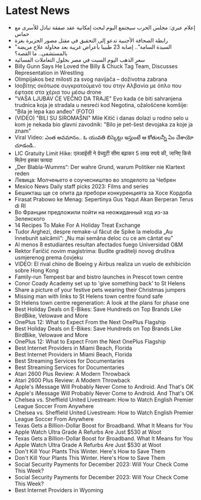 # Latest News
-  إعلام عبري: مجلس الحرب سيجتمع اليوم لبحث إمكانية عقد صفقة تبادل للأسرى مع حماس
-  رابطة الصحافة الأجنبية تدعو إلى التحقيق في مقتل مصور الجزيرة بغزة
-  "السيدة السامة".. إصابة 23 طبيبا بأعراض غريبة بعد محاولة علاج مريضة بالمستشفى.. ما القصة؟
-  سعر الذهب اليوم السبت في مصر بحلول التعاملات المسائية
-  Billy Gunn Says He Loved the Billy & Chuck Tag Team, Discusses Representation in Wrestling
-  Olimpijakos bez milosti za svog navijača – doživotna zabrana
-  Ισοβίτης σκότωσε συγκρατούμενό του στην Αλβανία με όπλο που έφτασε στα χέρια του μέσω drone
-  "VAŠA LJUBAV ĆE VEČNO DA TRAJE" Evo kada će biti sahranjena trudnica koja je stradala u nesreći kod Negotina, ožalošćene komšije: "Bila je lepa kao anđeo" (FOTO)
-  (VIDEO) "BILI SU SIROMAŠNI" Mile Kitić i danas dolazi u rodno selo u kom je nekada bio glavni zavodnik: "Bilo je pet-šest devojaka za koje ja znam"
-  Viral Video: ఎంత అవమానం.. ఓ యువతి బిస్కెట్లు ఇస్తుంటే ఆ కోతులన్నీ ఏం చేశాయో చూడండి..
-  LIC Gratuity Limit Hike: एलआईसी ने ग्रेच्युटी सीमा बढ़ाकर 5 लाख रुपये की, जानिए किसे मिलेगा इसका फायदा
-  „Der Blabla-Wumms“: Der wahre Grund, warum Politiker nie Klartext reden
-  Левица: Молчењето е соучесништво во злоделото за Чебрен
-  Mexico News Daily staff picks 2023: Films and series
-  Бешикташ ще се опита да пребори конкуренцията за Хосе Кордоба
-  Firasat Prabowo ke Menag: Sepertinya Gus Yaqut Akan Berperan Terus di RI
-  Во Франции предложили пойти на неожиданный ход из-за Зеленского
-  14 Recipes To Make For A Holiday Treat Exchange
-  Tudor Arghezi, despre remake-ul făcut de Spike la melodia „Au înnebunit salcâmii”: „Nu mai semăna deloc cu ce am cântat eu”
-  Al menos 8 estudiantes resultan afectados fuego Universidad O&M
-  Rektor Faričić novim magistrima: Budite graditelji novog društva usmjerenog prema čovjeku
-  VIDEO: El rival chino de Boeing y Airbus realiza un vuelo de exhibición sobre Hong Kong
-  Family-run Tempest bar and bistro launches in Prescot town centre
-  Conor Coady Academy set up to 'give something back' to St Helens
-  Share a picture of your festive pets wearing their Christmas jumpers
-  Missing man with links to St Helens town centre found safe
-  St Helens town centre regeneration: A look at the plans for phase one
-  Best Holiday Deals on E-Bikes: Save Hundreds on Top Brands Like BirdBike, Velowave and More
-  OnePlus 12: What to Expect From the Next OnePlus Flagship
-  Best Holiday Deals on E-Bikes: Save Hundreds on Top Brands Like BirdBike, Velowave and More
-  OnePlus 12: What to Expect From the Next OnePlus Flagship
-  Best Internet Providers in Miami Beach, Florida
-  Best Internet Providers in Miami Beach, Florida
-  Best Streaming Services for Documentaries
-  Best Streaming Services for Documentaries
-  Atari 2600 Plus Review: A Modern Throwback
-  Atari 2600 Plus Review: A Modern Throwback
-  Apple's iMessage Will Probably Never Come to Android. And That's OK
-  Apple's iMessage Will Probably Never Come to Android. And That's OK
-  Chelsea vs. Sheffield United Livestream: How to Watch English Premier League Soccer From Anywhere
-  Chelsea vs. Sheffield United Livestream: How to Watch English Premier League Soccer From Anywhere
-  Texas Gets a Billion-Dollar Boost for Broadband. What It Means for You
-  Apple Watch Ultra Grade A Refurbs Are Just $530 at Woot
-  Texas Gets a Billion-Dollar Boost for Broadband. What It Means for You
-  Apple Watch Ultra Grade A Refurbs Are Just $530 at Woot
-  Don't Kill Your Plants This Winter. Here's How to Save Them
-  Don't Kill Your Plants This Winter. Here's How to Save Them
-  Social Security Payments for December 2023: Will Your Check Come This Week?
-  Social Security Payments for December 2023: Will Your Check Come This Week?
-  Best Internet Providers in Wyoming
